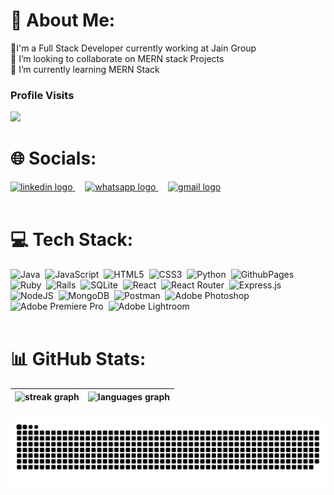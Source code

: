# 💫 About Me:

🔭I'm a Full Stack Developer currently working at Jain Group<br>👯 I’m looking to collaborate on MERN stack Projects<br>🌱 I’m currently learning MERN Stack

### Profile Visits

![](https://profile-counter.glitch.me/aniket239/count.svg?)

# 🌐 Socials:

<a href="https://www.linkedin.com/in/aniket-kumar-biswas/" target="_blank" margin-right="px">
    <img src="https://raw.githubusercontent.com/maurodesouza/profile-readme-generator/master/src/assets/icons/social/linkedin/default.svg" width="52" height="40" alt="linkedin logo"  />
  </a>&nbsp;&nbsp;&nbsp;
  <a href="https://bit.ly/aniket_whatsapp_chat" target="_blank">
    <img src="https://raw.githubusercontent.com/maurodesouza/profile-readme-generator/master/src/assets/icons/social/whatsapp/default.svg" width="52" height="40" alt="whatsapp logo"  />
  </a>&nbsp;&nbsp;&nbsp;
  <a href="mailto:aniketkrbiswas239@gmail.com" target="_blank">
    <img src="https://raw.githubusercontent.com/maurodesouza/profile-readme-generator/master/src/assets/icons/social/gmail/default.svg" width="52" height="40" alt="gmail logo"  />
  </a>
  <br>
  <br>

# 💻 Tech Stack:

![Java](https://img.shields.io/badge/java-%23ED8B00.svg?style=for-the-badge&logo=openjdk&logoColor=white)&nbsp;
![JavaScript](https://img.shields.io/badge/javascript-%23323330.svg?style=for-the-badge&logo=javascript&logoColor=%23F7DF1E)&nbsp;
![HTML5](https://img.shields.io/badge/html5-%23E34F26.svg?style=for-the-badge&logo=html5&logoColor=white)&nbsp;
![CSS3](https://img.shields.io/badge/css3-%231572B6.svg?style=for-the-badge&logo=css3&logoColor=white)&nbsp;
![Python](https://img.shields.io/badge/python-3670A0?style=for-the-badge&logo=python&logoColor=ffdd54)&nbsp;
![GithubPages](https://img.shields.io/badge/github%20pages-121013?style=for-the-badge&logo=github&logoColor=white)&nbsp;
![Ruby](https://img.shields.io/badge/ruby-%23CC342D.svg?style=for-the-badge&logo=ruby&logoColor=white)&nbsp;
![Rails](https://img.shields.io/badge/rails-%23CC0000.svg?style=for-the-badge&logo=ruby-on-rails&logoColor=white)&nbsp;
![SQLite](https://img.shields.io/badge/sqlite-%2307405e.svg?style=for-the-badge&logo=sqlite&logoColor=white)&nbsp;
![React](https://img.shields.io/badge/react-%2320232a.svg?style=for-the-badge&logo=react&logoColor=%2361DAFB)&nbsp;
![React Router](https://img.shields.io/badge/React_Router-CA4245?style=for-the-badge&logo=react-router&logoColor=white)&nbsp;
![Express.js](https://img.shields.io/badge/express.js-%23404d59.svg?style=for-the-badge&logo=express&logoColor=%2361DAFB)&nbsp;
![NodeJS](https://img.shields.io/badge/node.js-6DA55F?style=for-the-badge&logo=node.js&logoColor=white)&nbsp;
![MongoDB](https://img.shields.io/badge/MongoDB-%234ea94b.svg?style=for-the-badge&logo=mongodb&logoColor=white)&nbsp;
![Postman](https://img.shields.io/badge/Postman-FF6C37?style=for-the-badge&logo=postman&logoColor=white)&nbsp;
![Adobe
Photoshop](https://img.shields.io/badge/adobe%20photoshop-%2331A8FF.svg?style=for-the-badge&logo=adobe%20photoshop&logoColor=white)&nbsp;
![Adobe Premiere
Pro](https://img.shields.io/badge/Adobe%20Premiere%20Pro-9999FF.svg?style=for-the-badge&logo=Adobe%20Premiere%20Pro&logoColor=white)&nbsp;
![Adobe
Lightroom](https://img.shields.io/badge/Adobe%20Lightroom-31A8FF.svg?style=for-the-badge&logo=Adobe%20Lightroom&logoColor=white)
<br>
<br>

# 📊 GitHub Stats:

<p align="center">
  
| ![streak graph](https://streak-stats.demolab.com?user=aniket239&locale=en&mode=daily&theme=github_dark&hide_border=true&border_radius=0&date_format=M%20j%5B,%20Y%5D&order=3) | ![languages graph](https://github-readme-stats.vercel.app/api/top-langs?username=aniket239&locale=en&hide_title=false&layout=compact&card_width=320&theme=github_dark&hide_border=true&order=2&custom_title=Languages) |
| --- | --- |

</p>


###

<img src="https://raw.githubusercontent.com/aniket239/aniket239/output/snake.svg" alt="Snake animation" />

<!-- Proudly created with GPRM ( https://gprm.itsvg.in ) -->
